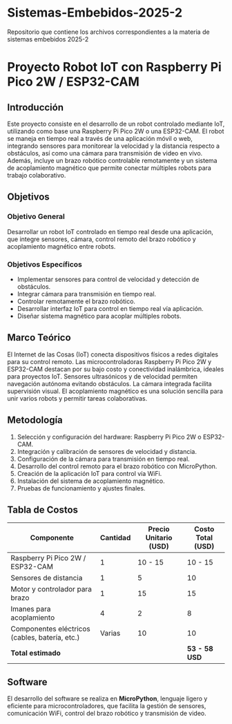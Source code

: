 # Sistemas-Embebidos-2025-2
Repositorio que contiene los archivos  correspondientes a la materia de sistemas embebidos 2025-2

# Proyecto Robot IoT con Raspberry Pi Pico 2W / ESP32-CAM

## Introducción

Este proyecto consiste en el desarrollo de un robot controlado mediante IoT, utilizando como base una Raspberry Pi Pico 2W o una ESP32-CAM. El robot se maneja en tiempo real a través de una aplicación móvil o web, integrando sensores para monitorear la velocidad y la distancia respecto a obstáculos, así como una cámara para transmisión de video en vivo. Además, incluye un brazo robótico controlable remotamente y un sistema de acoplamiento magnético que permite conectar múltiples robots para trabajo colaborativo.

## Objetivos

### Objetivo General  
Desarrollar un robot IoT controlado en tiempo real desde una aplicación, que integre sensores, cámara, control remoto del brazo robótico y acoplamiento magnético entre robots.

### Objetivos Específicos  
- Implementar sensores para control de velocidad y detección de obstáculos.  
- Integrar cámara para transmisión en tiempo real.  
- Controlar remotamente el brazo robótico.  
- Desarrollar interfaz IoT para control en tiempo real vía aplicación.  
- Diseñar sistema magnético para acoplar múltiples robots.

## Marco Teórico

El Internet de las Cosas (IoT) conecta dispositivos físicos a redes digitales para su control remoto. Las microcontroladoras Raspberry Pi Pico 2W y ESP32-CAM destacan por su bajo costo y conectividad inalámbrica, ideales para proyectos IoT. Sensores ultrasónicos y de velocidad permiten navegación autónoma evitando obstáculos. La cámara integrada facilita supervisión visual. El acoplamiento magnético es una solución sencilla para unir varios robots y permitir tareas colaborativas.

## Metodología

1. Selección y configuración del hardware: Raspberry Pi Pico 2W o ESP32-CAM.  
2. Integración y calibración de sensores de velocidad y distancia.  
3. Configuración de la cámara para transmisión en tiempo real.  
4. Desarrollo del control remoto para el brazo robótico con MicroPython.  
5. Creación de la aplicación IoT para control vía WiFi.  
6. Instalación del sistema de acoplamiento magnético.  
7. Pruebas de funcionamiento y ajustes finales.



## Tabla de Costos

| Componente                        | Cantidad | Precio Unitario (USD) | Costo Total (USD) |
|----------------------------------|----------|----------------------|-------------------|
| Raspberry Pi Pico 2W / ESP32-CAM | 1        | 10 - 15              | 10 - 15           |
| Sensores de distancia             | 1        | 5                    | 10                |
| Motor y controlador para brazo   | 1        | 15                   | 15                |
| Imanes para acoplamiento          | 4        | 2                    | 8                 |
| Componentes eléctricos (cables, batería, etc.) | Varias    | 10                   | 10                |
| **Total estimado**                |          |                      | **53 - 58 USD**   |

## Software

El desarrollo del software se realiza en **MicroPython**, lenguaje ligero y eficiente para microcontroladores, que facilita la gestión de sensores, comunicación WiFi, control del brazo robótico y transmisión de video.


